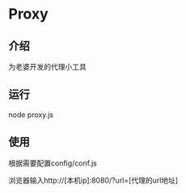 Proxy
==================

## 介绍
为老婆开发的代理小工具

## 运行
node proxy.js

## 使用
根据需要配置config/conf.js

浏览器输入http://[本机ip]:8080/?url=[代理的url地址]
